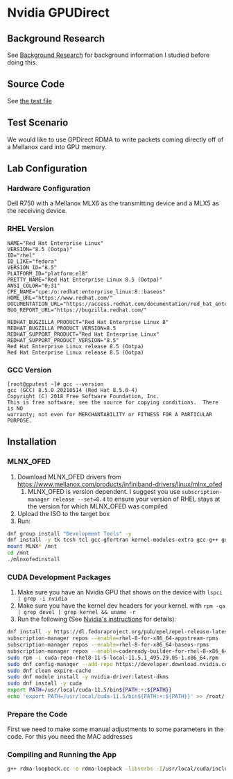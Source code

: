 # Nvidia GPUDirect

## Background Research

See [Background Research](./background_research.md) for background information I studied before doing this.

## Source Code

See [the test file](test_code/rdma-loopback.cpp)

## Test Scenario

We would like to use GPDirect RDMA to write packets coming directly off of a Mellanox card into GPU memory.

## Lab Configuration

### Hardware Configuration

Dell R750 with a Mellanox MLX6 as the transmitting device and a MLX5 as the receiving device.

### RHEL Version

```
NAME="Red Hat Enterprise Linux"
VERSION="8.5 (Ootpa)"
ID="rhel"
ID_LIKE="fedora"
VERSION_ID="8.5"
PLATFORM_ID="platform:el8"
PRETTY_NAME="Red Hat Enterprise Linux 8.5 (Ootpa)"
ANSI_COLOR="0;31"
CPE_NAME="cpe:/o:redhat:enterprise_linux:8::baseos"
HOME_URL="https://www.redhat.com/"
DOCUMENTATION_URL="https://access.redhat.com/documentation/red_hat_enterprise_linux/8/"
BUG_REPORT_URL="https://bugzilla.redhat.com/"

REDHAT_BUGZILLA_PRODUCT="Red Hat Enterprise Linux 8"
REDHAT_BUGZILLA_PRODUCT_VERSION=8.5
REDHAT_SUPPORT_PRODUCT="Red Hat Enterprise Linux"
REDHAT_SUPPORT_PRODUCT_VERSION="8.5"
Red Hat Enterprise Linux release 8.5 (Ootpa)
Red Hat Enterprise Linux release 8.5 (Ootpa)

```

### GCC Version

```
[root@gputest ~]# gcc --version
gcc (GCC) 8.5.0 20210514 (Red Hat 8.5.0-4)
Copyright (C) 2018 Free Software Foundation, Inc.
This is free software; see the source for copying conditions.  There is NO
warranty; not even for MERCHANTABILITY or FITNESS FOR A PARTICULAR PURPOSE.
```

## Installation

### MLNX_OFED

1. Download MLNX_OFED drivers from https://www.mellanox.com/products/infiniband-drivers/linux/mlnx_ofed
   1. MLNX_OFED is version dependent. I suggest you use  `subscription-manager release --set=8.4` to ensure your version of RHEL stays at the version for which MLNX_OFED was compiled
2. Upload the ISO to the target box
3. Run:

```bash
dnf group install "Development Tools" -y
dnf install -y tk tcsh tcl gcc-gfortran kernel-modules-extra gcc-g++ gdb rsync ninja-build make zip
mount MLNX* /mnt
cd /mnt
./mlnxofedinstall
```

### CUDA Development Packages

1. Make sure you have an Nvidia GPU that shows on the device with `lspci | grep -i nvidia`
2. Make sure you have the kernel dev headers for your kernel. with `rpm -qa | grep devel | grep kernel && uname -r`
3. Run the following (See [Nvidia's instructions](https://developer.nvidia.com/cuda-downloads?target_os=Linux&target_arch=x86_64&Distribution=RHEL&target_version=8&target_type=rpm_local) for details):

```bash
dnf install -y https://dl.fedoraproject.org/pub/epel/epel-release-latest-8.noarch.rpm
subscription-manager repos --enable=rhel-8-for-x86_64-appstream-rpms
subscription-manager repos --enable=rhel-8-for-x86_64-baseos-rpms
subscription-manager repos --enable=codeready-builder-for-rhel-8-x86_64-rpms
sudo rpm -i cuda-repo-rhel8-11-5-local-11.5.1_495.29.05-1.x86_64.rpm
sudo dnf config-manager --add-repo https://developer.download.nvidia.com/compute/cuda/repos/rhel8/x86_64/cuda-rhel8.repo
sudo dnf clean expire-cache
sudo dnf module install -y nvidia-driver:latest-dkms
sudo dnf install -y cuda
export PATH=/usr/local/cuda-11.5/bin${PATH:+:${PATH}}
echo 'export PATH=/usr/local/cuda-11.5/bin${PATH:+:${PATH}}' >> /root/.bashrc
```

### Prepare the Code

First we need to make some manual adjustments to some parameters in the code. For this you need the MAC addresses

### Compiling and Running the App

```bash
g++ rdma-loopback.cc -o rdma-loopback -libverbs -I/usr/local/cuda/include -L/usr/local/cuda/lib64 -lcudart
```
